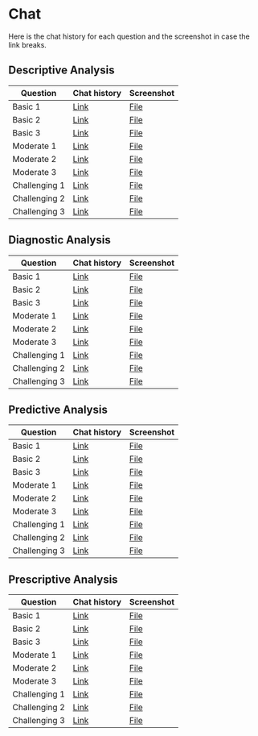 # Chat

Here is the chat history for each question and the screenshot in case the link breaks.


## Descriptive Analysis

| Question  | Chat history | Screenshot |
| ------------- | ------------- | ------------- |
| Basic 1 | [Link](https://chatgpt.com/share/e633f860-46d9-4db3-ba7e-67b254061441) | [File](./descriptive-basic-1.pdf) |
| Basic 2  | [Link](https://chatgpt.com/share/3f9713fd-c803-44cc-b299-e294b4ba8300) | [File](./descriptive-basic-2.pdf) |
| Basic 3  | [Link](https://chatgpt.com/share/a896f343-83e5-4b70-bb54-9ca508cf9594) | [File](./descriptive-basic-3.pdf) |
| Moderate 1  | [Link](https://chatgpt.com/share/edb495a8-77bf-4f1e-a387-7547383e8041) | [File](./descriptive-moderate-1.pdf) |
| Moderate 2  | [Link](https://chatgpt.com/share/268e8e36-d3ef-4a83-b30c-e0ae66bc5fac) | [File](./descriptive-moderate-2.pdf) |
| Moderate 3  | [Link](https://chatgpt.com/share/0b3c6917-d569-46ac-8390-4b1c3f1a1ec1) | [File](./descriptive-moderate-3.pdf) |
| Challenging 1  | [Link](https://chatgpt.com/share/483e1f4f-adf2-4cbe-a1f5-e81be2760a72) | [File](./descriptive-challenging-1.pdf) |
| Challenging 2  | [Link](https://chatgpt.com/share/bc67c755-f0f6-4919-95e1-0c149d8f799b) | [File](./descriptive-challenging-2.pdf) |
| Challenging 3  | [Link](https://chatgpt.com/share/193f4692-8fbf-46d1-b9ab-5341266e0bdf) | [File](./descriptive-challenging-3.pdf) |


## Diagnostic Analysis

| Question  | Chat history | Screenshot |
| ------------- | ------------- | ------------- |
| Basic 1 | [Link](https://chatgpt.com/share/54acd927-1b0e-4f3b-9227-5830e6525c22) | [File](./files/diagnostic-basic-1.pdf) |
| Basic 2  | [Link](https://chatgpt.com/share/cdf22049-337b-4b57-a60d-aa2060924d1d) | [File](./files/diagnostic-basic-2.pdf) |
| Basic 3  | [Link](https://chatgpt.com/share/17bdf899-9a3a-4783-a6fb-262523b7ce8f) | [File](./files/diagnostic-basic-3.pdf) |
| Moderate 1  | [Link](https://chatgpt.com/share/b712fd93-5eaf-4013-ab51-c0330bc5e8d8) | [File](./files/diagnostic-moderate-1.pdf) |
| Moderate 2  | [Link](https://chatgpt.com/share/5d483e39-3d90-473e-b61c-813308a30ba7) | [File](./files/diagnostic-moderate-2.pdf) |
| Moderate 3  | [Link](https://chatgpt.com/share/6bcc43c4-95ae-478e-9a92-35f2c6f5e583) | [File](./files/diagnostic-moderate-3.pdf) |
| Challenging 1  | [Link](https://chatgpt.com/share/e032ca4e-91e1-4f3e-a3b0-69aaf945f511) | [File](./files/diagnostic-challenging-1.pdf) |
| Challenging 2  | [Link](https://chatgpt.com/share/9006179b-3dba-446f-a199-5c9bd4bf6c24) | [File](./files/diagnostic-challenging-2.pdf) |
| Challenging 3  | [Link](https://chatgpt.com/share/96c01636-bde3-4526-8ac4-88ce67eeb69b) | [File](./files/diagnostic-challenging-3.pdf) |


## Predictive Analysis

| Question  | Chat history | Screenshot |
| ------------- | ------------- | ------------- |
| Basic 1 | [Link](https://chatgpt.com/share/287b9384-6185-44d2-8f12-d76d79db59e6) | [File](./files/predictive-basic-1.pdf) |
| Basic 2  | [Link](https://chatgpt.com/share/a4280129-3ff2-4cd5-b33b-690efdd4dc63) | [File](./files/predictive-basic-2.pdf) |
| Basic 3  | [Link](https://chatgpt.com/share/90b1ff2d-8839-4b07-8bf9-6150094194c1) | [File](./files/predictive-basic-3.pdf) |
| Moderate 1  | [Link](https://chatgpt.com/share/d0f9790f-45ae-4260-9d7b-19a87e0418ef) | [File](./files/predictive-moderate-1.pdf) |
| Moderate 2  | [Link](https://chatgpt.com/share/963e66d4-010c-4d22-99a4-1e618f37d5df) | [File](./files/predictive-moderate-2.pdf) |
| Moderate 3  | [Link](https://chatgpt.com/share/33934da6-c6ff-45d0-be93-e6582a35377c) | [File](./files/predictive-moderate-3.pdf) |
| Challenging 1  | [Link](https://chatgpt.com/share/70d7f84d-194e-4ead-b8df-a3e2a68ab8c0) | [File](./files/predictive-challenging-1.pdf) |
| Challenging 2  | [Link](https://chatgpt.com/share/e82d0400-b883-469f-aaae-b9f02965b484) | [File](./files/predictive-challenging-2.pdf) |
| Challenging 3  | [Link](https://chatgpt.com/share/8213fe07-2dcf-4ef2-8207-5f3f71d574c5) | [File](./files/predictive-challenging-3.pdf) |


## Prescriptive Analysis

| Question  | Chat history | Screenshot |
| ------------- | ------------- | ------------- |
| Basic 1 | [Link](https://chatgpt.com/share/52fc0d29-ea2a-4978-9dfc-4eaa6ff8ee1b) | [File](./files/prescriptive-basic-1.pdf) |
| Basic 2  | [Link](https://chatgpt.com/share/293f752e-d646-41e5-92e5-78ce24ecbfd3) | [File](./files/prescriptive-basic-2.pdf) |
| Basic 3  | [Link](https://chatgpt.com/share/85f412f6-72fe-40bc-b09b-1e598f442125) | [File](./files/prescriptive-basic-3.pdf) |
| Moderate 1  | [Link](https://chatgpt.com/share/9c0c1585-f7dd-4b65-98ab-5425fae560bd) | [File](./files/prescriptive-moderate-1.pdf) |
| Moderate 2  | [Link](https://chatgpt.com/share/53b5ee1e-072b-4ae9-8cb0-447fc4769b13) | [File](./files/prescriptive-moderate-2.pdf) |
| Moderate 3  | [Link](https://chatgpt.com/share/910d5504-de46-4259-92d0-5edd0a879475) | [File](./files/prescriptive-moderate-3.pdf) |
| Challenging 1  | [Link](https://chatgpt.com/share/8386d452-49cf-4cb3-9151-8b8aa431060b) | [File](./files/prescriptive-challenging-1.pdf) |
| Challenging 2  | [Link](https://chatgpt.com/share/afbbce54-fba7-477c-ad71-2808a0fec2c1) | [File](./files/prescriptive-challenging-2.pdf) |
| Challenging 3  | [Link](https://chatgpt.com/share/fd4bd360-6816-4be8-84bd-26810a6465f0) | [File](./files/prescriptive-challenging-3.pdf) |


